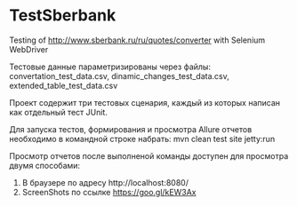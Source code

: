 # TestSberbank
Testing of http://www.sberbank.ru/ru/quotes/converter with Selenium WebDriver

Тестовые данные параметризированы через файлы: convertation_test_data.csv, dinamic_changes_test_data.csv, extended_table_test_data.csv

Проект содержит три тестовых сценария, каждый из которых написан как отдельный тест JUnit. 

Для запуска тестов, формирования и просмотра Allure отчетов необходимо в командной строке набрать: mvn clean test site jetty:run

Просмотр отчетов после выполненой команды доступен для просмотра двумя способами:
1. B браузере по адресу http://localhost:8080/ 
2. ScreenShots по ссылке https://goo.gl/kEW3Ax


